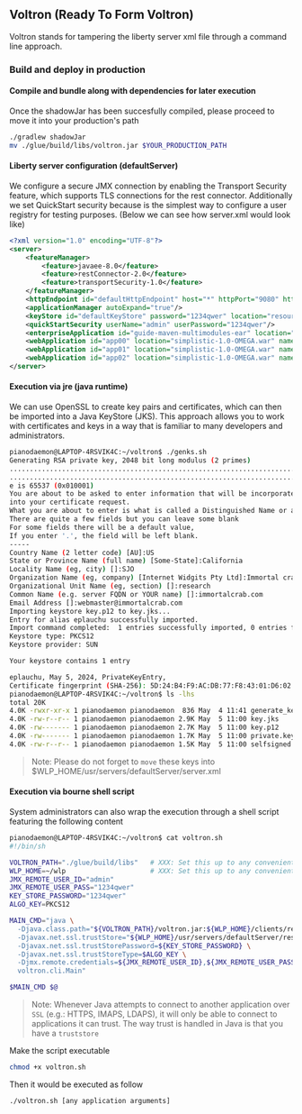 ## Voltron (Ready To Form Voltron)
Voltron stands for tampering the liberty server xml file through a command line approach.

### Build and deploy in production
#### Compile and bundle along with dependencies for later execution
Once the shadowJar has been succesfully compiled, please proceed to move it into your production's path
```sh
./gradlew shadowJar
mv ./glue/build/libs/voltron.jar $YOUR_PRODUCTION_PATH
```

#### Liberty server configuration (defaultServer)
We configure a secure JMX connection by enabling the Transport Security feature, which supports TLS connections for the rest connector. Additionally we set QuickStart security because is the simplest way to configure a user registry for testing purposes. (Below we can see how server.xml would look like)
```xml
<?xml version="1.0" encoding="UTF-8"?>
<server>
    <featureManager>
        <feature>javaee-8.0</feature>
        <feature>restConnector-2.0</feature>
        <feature>transportSecurity-1.0</feature>
    </featureManager>
    <httpEndpoint id="defaultHttpEndpoint" host="*" httpPort="9080" httpsPort="9443"/>
    <applicationManager autoExpand="true"/>
    <keyStore id="defaultKeyStore" password="1234qwer" location="resources/security/key.p12"/>
    <quickStartSecurity userName="admin" userPassword="1234qwer"/>
    <enterpriseApplication id="guide-maven-multimodules-ear" location="guide-maven-multimodules-ear.ear" name="guide-maven-multimodules-ear"/>
    <webApplication id="app00" location="simplistic-1.0-OMEGA.war" name="app00" contextRoot="pocland00"/>
    <webApplication id="app01" location="simplistic-1.0-OMEGA.war" name="app01" contextRoot="pocland01"/>
    <webApplication id="app02" location="simplistic-1.0-OMEGA.war" name="app02" contextRoot="pocland02"/>
</server>
```

#### Execution via jre (java runtime)
We can use OpenSSL to create key pairs and certificates, which can then be imported into a Java KeyStore (JKS). This approach allows you to work with certificates and keys in a way that is familiar to many developers and administrators.
```sh
pianodaemon@LAPTOP-4RSVIK4C:~/voltron$ ./genks.sh
Generating RSA private key, 2048 bit long modulus (2 primes)
.............................................................................+++++
...............................................................................................................+++++
e is 65537 (0x010001)
You are about to be asked to enter information that will be incorporated
into your certificate request.
What you are about to enter is what is called a Distinguished Name or a DN.
There are quite a few fields but you can leave some blank
For some fields there will be a default value,
If you enter '.', the field will be left blank.
-----
Country Name (2 letter code) [AU]:US
State or Province Name (full name) [Some-State]:California
Locality Name (eg, city) []:SJO
Organization Name (eg, company) [Internet Widgits Pty Ltd]:Immortal crab systems
Organizational Unit Name (eg, section) []:research
Common Name (e.g. server FQDN or YOUR name) []:immortalcrab.com
Email Address []:webmaster@immortalcrab.com
Importing keystore key.p12 to key.jks...
Entry for alias eplauchu successfully imported.
Import command completed:  1 entries successfully imported, 0 entries failed or cancelled
Keystore type: PKCS12
Keystore provider: SUN

Your keystore contains 1 entry

eplauchu, May 5, 2024, PrivateKeyEntry,
Certificate fingerprint (SHA-256): 5D:24:B4:F9:AC:DB:77:F8:43:01:D6:02:20:57:DC:C9:EC:9D:57:08:3D:8C:DF:4C:33:8C:A2:4A:AC:60:3D:CD
pianodaemon@LAPTOP-4RSVIK4C:~/voltron$ ls -lhs
total 20K
4.0K -rwxr-xr-x 1 pianodaemon pianodaemon  836 May  4 11:41 generate_key_store.sh
4.0K -rw-r--r-- 1 pianodaemon pianodaemon 2.9K May  5 11:00 key.jks
4.0K -rw------- 1 pianodaemon pianodaemon 2.7K May  5 11:00 key.p12
4.0K -rw------- 1 pianodaemon pianodaemon 1.7K May  5 11:00 private.key
4.0K -rw-r--r-- 1 pianodaemon pianodaemon 1.5K May  5 11:00 selfsigned.crt
```
> Note: Please do not forget to `move` these keys into $WLP_HOME/usr/servers/defaultServer/server.xml

#### Execution via bourne shell script
System administrators can also wrap the execution through a shell script featuring the following content
```sh
pianodaemon@LAPTOP-4RSVIK4C:~/voltron$ cat voltron.sh
#!/bin/sh

VOLTRON_PATH="./glue/build/libs"   # XXX: Set this up to any convenient path of yours
WLP_HOME=~/wlp                     # XXX: Set this up to any convenient path of yours
JMX_REMOTE_USER_ID="admin"
JMX_REMOTE_USER_PASS="1234qwer"
KEY_STORE_PASSWORD="1234qwer"
ALGO_KEY=PKCS12

MAIN_CMD="java \
  -Djava.class.path="${VOLTRON_PATH}/voltron.jar:${WLP_HOME}/clients/restConnector.jar:jconsole.jar" \
  -Djavax.net.ssl.trustStore="${WLP_HOME}/usr/servers/defaultServer/resources/security/key.p12" \
  -Djavax.net.ssl.trustStorePassword=${KEY_STORE_PASSWORD} \
  -Djavax.net.ssl.trustStoreType=$ALGO_KEY \
  -Djmx.remote.credentials=${JMX_REMOTE_USER_ID},${JMX_REMOTE_USER_PASS} \
  voltron.cli.Main"

$MAIN_CMD $@
```
> Note: Whenever Java attempts to connect to another application over `SSL` (e.g.: HTTPS, IMAPS, LDAPS), it will only be able to connect to applications it can trust.  The way trust is handled in Java is that you have a `truststore`

Make the script executable
```sh
chmod +x voltron.sh
```

Then it would be executed as follow
```sh
./voltron.sh [any application arguments]
```
